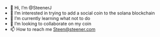 - 👋 Hi, I’m @SteenerJ
- 👀 I’m interested in trying to add a social coin to the solana blockchain
- 🌱 I’m currently learning what not to do
- 💞️ I’m looking to collaborate on my coin
- 📫 How to reach me Steen@steener.com

<!---
SteenerJ/SteenerJ is a ✨ special ✨ repository because its `README.md` (this file) appears on your GitHub profile.
You can click the Preview link to take a look at your changes.
--->
